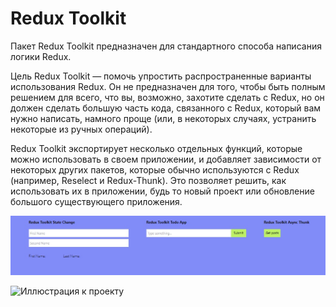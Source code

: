 # Redux Toolkit

Пакет Redux Toolkit предназначен для стандартного способа написания логики Redux.

Цель Redux Toolkit — помочь упростить распространенные варианты использования Redux. Он не предназначен для того, чтобы быть полным решением для всего, что вы, возможно, захотите сделать с Redux, но он должен сделать большую часть кода, связанного с Redux, который вам нужно написать, намного проще (или, в некоторых случаях, устранить некоторые из ручных операций).

Redux Toolkit экспортирует несколько отдельных функций, которые можно использовать в своем приложении, и добавляет зависимости от некоторых других пакетов, которые обычно используются с Redux (например, Reselect и Redux-Thunk). Это позволяет решить, как использовать их в приложении, будь то новый проект или обновление большого существующего приложения.

![Иллюстрация к проекту](https://github.com/8807010/Redux-Toolkit/blob/master/Scr.jpg)

![Иллюстрация к проекту](https://github.com/8807010/Redux-Toolkit/blob/master/Scr2.jpg)

